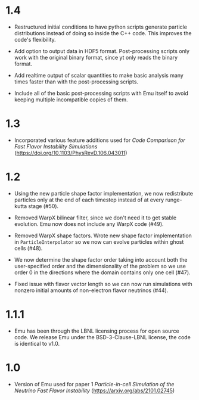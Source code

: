 # 1.4

   * Restructured initial conditions to have python scripts generate particle distributions instead of doing so inside the C++ code. This improves the code's flexibility.

   * Add option to output data in HDF5 format. Post-processing scripts only work with the original binary format, since yt only reads the binary format.

   * Add realtime output of scalar quantities to make basic analysis many times faster than with the post-processing scripts.

   * Include all of the basic post-processing scripts with Emu itself to avoid keeping multiple incompatible copies of them.

# 1.3

   * Incorporated various feature additions used for _Code Comparison for Fast Flavor Instability Simulations_ (https://doi.org/10.1103/PhysRevD.106.043011)

# 1.2

   * Using the new particle shape factor implementation, we now redistribute
     particles only at the end of each timestep instead of at every runge-kutta
     stage (#50).

   * Removed WarpX bilinear filter, since we don't need it to get stable
     evolution. Emu now does not include any WarpX code (#49).

   * Removed WarpX shape factors. Wrote new shape factor implementation in
     `ParticleInterpolator` so we now can evolve particles within ghost cells (#48).

   * We now determine the shape factor order taking into account both the
     user-specified order and the dimensionality of the problem so we use order
     0 in the directions where the domain contains only one cell (#47).

   * Fixed issue with flavor vector length so we can now run simulations with
     nonzero initial amounts of non-electron flavor neutrinos (#44).

# 1.1.1

   * Emu has been through the LBNL licensing process for open source code. We
     release Emu under the BSD-3-Clause-LBNL license, the code is identical to v1.0.

# 1.0

   * Version of Emu used for paper 1 _Particle-in-cell Simulation of the Neutrino Fast Flavor Instability_ (https://arxiv.org/abs/2101.02745)

